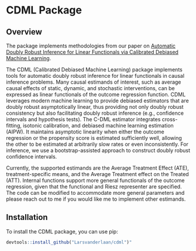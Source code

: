 # CDML Package

## Overview

The package implements methodologies from our paper on [Automatic Doubly Robust Inference for Linear Functionals via Calibrated Debiased Machine Learning](https://arxiv.org/pdf/2411.02771v1).

The CDML (Calibrated Debiased Machine Learning) package implements tools for automatic doubly robust inference for linear functionals in causal inference problems. Many causal estimands of interest, such as average causal effects of static, dynamic, and stochastic interventions, can be expressed as linear functionals of the outcome regression function. CDML leverages modern machine learning to provide debiased estimators that are doubly robust asymptotically linear, thus providing not only doubly robust consistency but also facilitating doubly robust inference (e.g., confidence intervals and hypothesis tests). The C-DML estimator integrates cross-fitting, isotonic calibration, and debiased machine learning estimation (AIPW). It maintains asymptotic linearity when either the outcome regression or the propensity score is estimated sufficiently well, allowing the other to be estimated at arbitrarily slow rates or even inconsistently. For inference, we use a bootstrap-assisted approach to construct doubly robust confidence intervals.

Currently, the supported estimands are the Average Treatment Effect (ATE), treatment-specific means, and the Average Treatment effect on the Treated (ATT). Internal functions support more general functionals of the outcome regression, given that the functional and Riesz representer are specified. The code can be modified to accommodate more general parameters and please reach out to me if you would like me to implement other estimands.

## Installation

To install the CDML package, you can use pip:

```R
devtools::install_github("Larsvanderlaan/cdml")"
